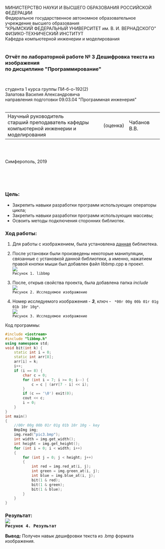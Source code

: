 МИНИСТЕРСТВО НАУКИ  И ВЫСШЕГО ОБРАЗОВАНИЯ РОССИЙСКОЙ ФЕДЕРАЦИИ  
Федеральное государственное автономное образовательное учреждение высшего образования  
"КРЫМСКИЙ ФЕДЕРАЛЬНЫЙ УНИВЕРСИТЕТ им. В. И. ВЕРНАДСКОГО"  
ФИЗИКО-ТЕХНИЧЕСКИЙ ИНСТИТУТ  
Кафедра компьютерной инженерии и моделирования
<br/><br/>
 
### Отчёт по лабораторной работе № 3 Дешифровка текста из изображения<br/> по дисциплине "Программирование"
<br/>
 
студента 1 курса группы ПИ-б-о-192(2)  
Залатова Василия Александровича  
направления подготовки 09.03.04 "Программная инженерия"  
<br/>
 
<table>
<tr><td>Научный руководитель<br/> старший преподаватель кафедры<br/> компьютерной инженерии и моделирования</td>
<td>(оценка)</td>
<td>Чабанов В.В.</td>
</tr>
</table>
<br/><br/>
 
Симферополь, 2019

<br><br><br>
### Цель: <br>
* Закрепить навыки разработки программ использующих операторы цикла;
* Закрепить навыки разработки программ использующих массивы;
* Освоить методы подключения сторонних библиотек.

### Ход работы: <br>
1. Для работы с изображением, была установлена [данная](https://github.com/marc-q/libbmp) библиотека.
2. После установки были произведены некоторые манипуляции, связанные с установкой данной библиотеки, а именно, нажатием правой кнопки мыши был добавлен файл libbmp.cpp в проект.<br>![](https://sun9-27.userapi.com/-4cDLHTa92A_6WMgcd5xOoKjY70xDw66bzEBDQ/G9mh-sn_5XI.jpg)<br>```Рисунок 1. libbmp```<br>

3. После, открыв свойства проекта, была добавлена папка *include* <br>![](https://sun1.43222.userapi.com/bhLqy0-_H-f5K1WPO12F6mTzpsWU3WfrWwZpgQ/uuiEFBT9Jt4.jpg)<br>```Рисунок 2. Исследуемое изображение```<br>

4. Номер исследуемого изображения - ***3***, ключ - ``` *00r 00g 00b 01r 01g 01b 10r 10g*```.<br>![](https://neroid.ru/wp-content/uploads/2020/02/pic3.bmp) </br>
```Рисунок 3. Исследуемое изображение```<br>

Код программы:
```C++
#include <iostream>
#include "libbmp.h"
using namespace std;
void bit(int k) {  
    static int i = 0;
    static int arr[8];
    arr[i] = k;
    i++;
    if (i == 8) {  
        char c = 0;
        for (int i = 7; i >= 0; i--) {
            c = c | (arr[7 - i] << i);  
        }
        if (c == '\0') exit(0); 
        cout << c;
        i = 0;
    }
}
int main() 
{   
    //00r 00g 00b 01r 01g 01b 10r 10g - key
    BmpImg img;
    img.read("pic3.bmp");    
    int width = img.get_width();
    int height = img.get_height();  
    for (int i = 0; i < width; i++)
    {
        for (int j = 0; j < height; j++)
        {
            int red = img.red_at(i, j);
            int green = img.green_at(i, j);
            int blue = img.blue_at(i, j);  
            bit(1 & red);
            bit(1 & green);
            bit(1 & blue);
        }
    }
}

```
### Результат: <br>![](https://sun9-51.userapi.com/AMlOWWJL3CLzVCXnwIIlwAsnOb1uGgV7zsqVMg/DTvuVQ_3CPA.jpg)<br>```Рисунок 4. Результат```<br>

**Вывод:** Получен навык дешифровки текста из .bmp формата изображения.
